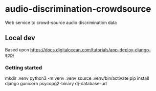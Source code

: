 # audio-discrimination-crowdsource

Web service to crowd-source audio discrimination data

## Local dev

Based upon https://docs.digitalocean.com/tutorials/app-deploy-django-app/

### Getting started

mkdir .venv
python3 -m venv .venv
source .venv/bin/activate
pip install django gunicorn psycopg2-binary dj-database-url


